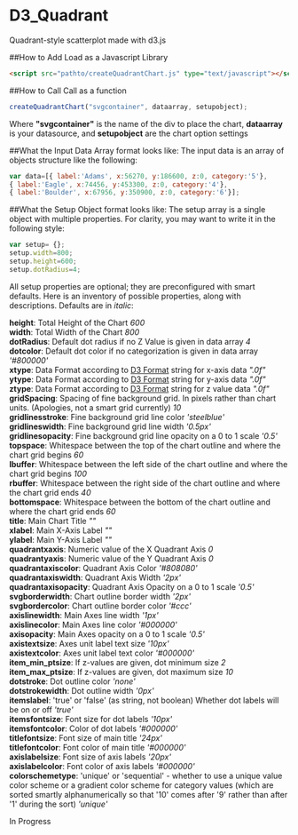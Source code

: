 # D3_Quadrant
Quadrant-style scatterplot made with d3.js

##How to Add
Load as a Javascript Library 
```html
<script src="pathto/createQuadrantChart.js" type="text/javascript"></script>
```

##How to Call
Call as a function 
```javascript
createQuadrantChart("svgcontainer", dataarray, setupobject);
```
Where <b>"svgcontainer"</b> is the name of the div to place the chart, <b>dataarray</b> is your datasource, and <b>setupobject</b> are the chart option settings

##What the Input Data Array format looks like:
The input data is an array of objects structure like the following:
```javascript
var data=[{ label:'Adams', x:56270, y:186600, z:0, category:'5'},
{ label:'Eagle', x:74456, y:453300, z:0, category:'4'},
{ label:'Boulder', x:67956, y:350900, z:0, category:'6'}];
```
##What the Setup Object format looks like:
The setup array is a single object with multiple properties.  For clarity, you may want to write it in the following style:
```javascript
var setup= {};
setup.width=800;
setup.height=600;
setup.dotRadius=4;
```
All setup properties are optional; they are preconfigured with smart defaults.
Here is an inventory of possible properties, along with descriptions.  Defaults are in *italic*:

<b>height</b>: Total Height of the Chart *600*<br />
<b>width</b>: Total Width of the Chart *800*<br />
<b>dotRadius</b>: Default dot radius if no Z Value is given in data array *4*<br />
<b>dotcolor</b>: Default dot color if no categorization is given in data array *'#800000'*<br />
<b>xtype</b>: Data Format according to <a href="https://github.com/mbostock/d3/wiki/Formatting" >D3 Format</a> string for x-axis data *".0f"*<br />
<b>ytype</b>: Data Format according to <a href="https://github.com/mbostock/d3/wiki/Formatting" >D3 Format</a> string for y-axis data *".0f"*<br />
<b>ztype</b>: Data Format according to <a href="https://github.com/mbostock/d3/wiki/Formatting" >D3 Format</a> string for z value data *".0f"*<br />
<b>gridSpacing</b>: Spacing of fine background grid. In pixels rather than chart units. (Apologies, not a smart grid currently) *10*<br />
<b>gridlinesstroke</b>: Fine background grid line color *'steelblue'*<br />
<b>gridlineswidth</b>: Fine background grid line width *'0.5px'*<br />
<b>gridlinesopacity</b>: Fine background grid line opacity on a 0 to 1 scale *'0.5'*<br />
<b>topspace</b>: Whitespace between the top of the chart outline and where the chart grid begins *60*<br />
<b>lbuffer</b>: Whitespace between the left side of the chart outline and where the chart grid begins *100*<br />
<b>rbuffer</b>: Whitespace between the right side of the chart outline and where the chart grid ends *40*<br />
<b>bottomspace</b>: Whitespace between the bottom of the chart outline and where the chart grid ends *60*<br />
<b>title</b>: Main Chart Title *""*<br />
<b>xlabel</b>: Main X-Axis Label *""*<br />
<b>ylabel</b>: Main Y-Axis Label *""*<br />
<b>quadrantxaxis</b>: Numeric value of the X Quadrant Axis *0*<br />
<b>quadrantyaxis</b>: Numeric value of the Y Quadrant Axis *0*<br />
<b>quadrantaxiscolor</b>: Quadrant Axis Color *'#808080'*<br />
<b>quadrantaxiswidth</b>: Quadrant Axis Width *'2px'*<br />
<b>quadrantaxisopacity</b>: Quadrant Axis Opacity on a 0 to 1 scale *'0.5'*<br />
<b>svgborderwidth</b>: Chart outline border width *'2px'*<br />
<b>svgbordercolor</b>: Chart outline border color *'#ccc'*<br />
<b>axislinewidth</b>: Main Axes line width *'1px'*<br />
<b>axislinecolor</b>: Main Axes line color *'#000000'*<br />
<b>axisopacity</b>: Main Axes opacity on a 0 to 1 scale *'0.5'*<br />
<b>axistextsize</b>: Axes unit label text size *'10px'*<br />
<b>axistextcolor</b>: Axes unit label text color *'#000000'*<br />
<b>item_min_ptsize</b>: If z-values are given, dot minimum size *2*<br />
<b>item_max_ptsize</b>: If z-values are given, dot maximum size *10*<br />
<b>dotstroke</b>: Dot outline color *'none'*<br />
<b>dotstrokewidth</b>: Dot outline width *'0px'*<br />
<b>itemslabel</b>: 'true' or 'false' (as string, not boolean)  Whether dot labels will be on or off *'true'*<br />
<b>itemsfontsize</b>: Font size for dot labels *'10px'*<br />
<b>itemsfontcolor</b>: Color of dot labels *'#000000'*<br />
<b>titlefontsize</b>: Font size of main title *'24px'*<br />
<b>titlefontcolor</b>: Font color of main title *'#000000'*<br />
<b>axislabelsize</b>: Font size of axis labels *'20px'*<br />
<b>axislabelcolor</b>: Font color of axis labels *'#000000'*<br />
<b>colorschemetype</b>: 'unique' or 'sequential' - whether to use a unique value color scheme or a gradient color scheme for category values (which are sorted smartly alphanumerically so that '10' comes after '9' rather than after '1' during the sort) *'unique'*<br />

In Progress
